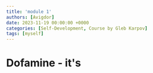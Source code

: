 ```yaml
---
title: 'module 1'
authors: [Avigdor]
date: 2023-11-19 00:00:00 +0000
categories: [Self-Development, Course by Gleb Karpov]
tags: [myself]
---
```


# Dofamine - it's 